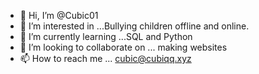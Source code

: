 - 👋 Hi, I’m @Cubic01
- 👀 I’m interested in ...Bullying children offline and online.
- 🌱 I’m currently learning ...SQL and Python
- 💞️ I’m looking to collaborate on ... making websites
- 📫 How to reach me ... cubic@cubiqq.xyz

<!---
Cubic01/Cubic01 is a ✨ special ✨ repository because its `README.md` (this file) appears on your GitHub profile.
You can click the Preview link to take a look at your changes.
--->
